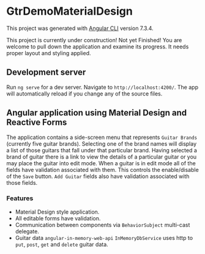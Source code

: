# GtrDemoMaterialDesign

This project was generated with [Angular CLI](https://github.com/angular/angular-cli) version 7.3.4.

This project is currently under construction!
Not yet Finished! You are welcome to pull down the application and examine its progress. It needs proper layout and styling applied.

## Development server

Run `ng serve` for a dev server. Navigate to `http://localhost:4200/`. The app will automatically reload if you change any of the source files.

## Angular application using Material Design and Reactive Forms

The application contains a side-screen menu that represents `Guitar Brands` (currently five guitar brands). Selecting one of the brand names will display a list of those guitars that fall under that particular brand. Having selected a brand of guitar there is a link to view the details of a particular guitar or you may place the guitar into edit mode. When a guitar is in edit mode all of the fields have validation associated with them. This controls the enable/disable of the `Save` button. `Add Guitar` fields also have validation associated with those fields.

### Features
* Material Design style application.
* All editable forms have validation.
* Communication between components via `BehaviorSubject` multi-cast delegate.
* Guitar data `angular-in-memory-web-api` `InMemoryDbService` uses http to `put`, `post`, `get` and `delete` guitar data.
